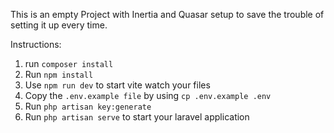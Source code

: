 This is an empty Project with Inertia and Quasar setup to save the trouble of setting it up every time.

Instructions:

1. run `composer install`
2. Run `npm install`
3. Use `npm run dev` to start vite watch your files
4. Copy the `.env.example file` by using `cp .env.example .env`
5. Run `php artisan key:generate`
6. Run `php artisan serve` to start your laravel application
